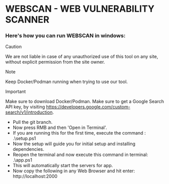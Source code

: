 # WEBSCAN - WEB VULNERABILITY SCANNER

### Here's how you can run WEBSCAN in windows:

> [!CAUTION]
> We are not liable in case of any unauthorized use of this tool on any site, without explicit permission from the site owner.

> [!NOTE]
> Keep Docker/Podman running when trying to use our tool.

> [!IMPORTANT]
> Make sure to download Docker/Podman.
> Make sure to get a Google Search API key, by visiting https://developers.google.com/custom-search/v1/introduction.

- Pull the git branch.
- Now press RMB and then 'Open in Terminal'.
- If you are running this for the first time, execute the command : .\setup.ps1
- Now the setup will guide you for initial setup and installing dependencies.
- Reopen the terminal and now execute this command in terminal: .\app.ps1
- This will automatically start the servers for app. 
- Now copy the following in any Web Browser and hit enter:
            http://localhost:2000

